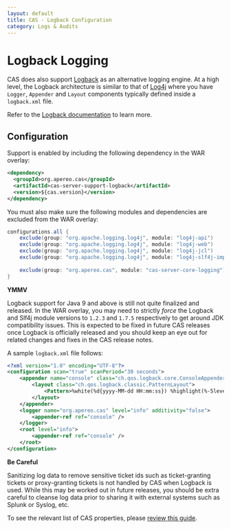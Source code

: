 ```yaml
---
layout: default
title: CAS - Logback Configuration
category: Logs & Audits
---
```


# Logback Logging

CAS does also support [Logback](https://logback.qos.ch/) as an alternative logging engine. At a high level, 
the Logback architecture is similar to that of [Log4j](Logging.html) where you have `Logger`, `Appender` 
and `Layout` components typically defined inside a `logback.xml` file.

Refer to the [Logback documentation](https://logback.qos.ch/documentation.html) to learn more.

## Configuration

Support is enabled by including the following dependency in the WAR overlay:

```xml
<dependency>
  <groupId>org.apereo.cas</groupId>
  <artifactId>cas-server-support-logback</artifactId>
  <version>${cas.version}</version>
</dependency>
```

You must also make sure the following modules and dependencies are excluded from the WAR overlay:

```groovy
configurations.all {
    exclude(group: "org.apache.logging.log4j", module: "log4j-api")
    exclude(group: "org.apache.logging.log4j", module: "log4j-web")
    exclude(group: "org.apache.logging.log4j", module: "log4j-jcl")
    exclude(group: "org.apache.logging.log4j", module: "log4j-slf4j-impl")
    
    exclude(group: "org.apereo.cas", module: "cas-server-core-logging")
}
```

<div class="alert alert-warning"><strong>YMMV</strong><p>
Logback support for Java 9 and above is still not quite finalized and released. In the WAR overlay, you may need to strictly <i>force</i>
the Logback and Slf4j module versions to <code>1.2.3</code> and <code>1.7.5</code> respectively to get around JDK compatibility issues.
This is expected to be fixed in future CAS releases once Logback is officially released and you should keep an eye out for related changes and fixes in the CAS release notes.
</p></div>

A sample `logback.xml` file follows:

```xml
<?xml version="1.0" encoding="UTF-8"?>
<configuration scan="true" scanPeriod="30 seconds">
    <appender name="console" class="ch.qos.logback.core.ConsoleAppender">
        <layout class="ch.qos.logback.classic.PatternLayout">
            <Pattern>%white(%d{yyyy-MM-dd HH:mm:ss}) %highlight(%-5level) %cyan(%logger{15}) - %msg%n</Pattern>
        </layout>
    </appender>
    <logger name="org.apereo.cas" level="info" additivity="false">
        <appender-ref ref="console" />
    </logger>
    <root level="info">
        <appender-ref ref="console" />
    </root>
</configuration>
```

<div class="alert alert-warning"><strong>Be Careful</strong><p>
Sanitizing log data to remove sensitive ticket ids such as ticket-granting tickets or proxy-granting tickets is not handled by CAS when Logback is used. While this 
may be worked out in future releases, you should be extra careful to cleanse log data prior to sharing it with external systems such as Splunk or Syslog, etc. 
</p></div>

To see the relevant list of CAS properties, please [review this guide](../configuration/Configuration-Properties.html#logging).
